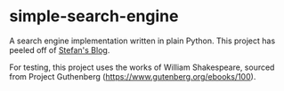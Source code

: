 # simple-search-engine

A search engine implementation written in plain Python. This project has peeled off of [Stefan's Blog](https://github.com/Stefan4472/Stefans-Blog).

For testing, this project uses the works of William Shakespeare, sourced from Project Guthenberg (https://www.gutenberg.org/ebooks/100).